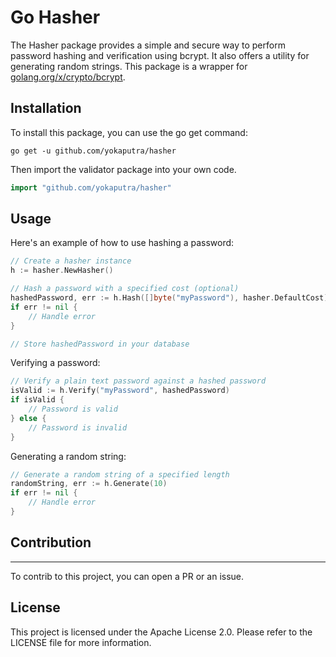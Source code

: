 # Go Hasher

The Hasher package provides a simple and secure way to perform password hashing and verification using bcrypt. It also offers a utility for generating random strings. This package is a wrapper for [golang.org/x/crypto/bcrypt](https://pkg.go.dev/golang.org/x/crypto/bcrypt).

## Installation

To install this package, you can use the go get command:

```shell
go get -u github.com/yokaputra/hasher
```

Then import the validator package into your own code.

```go
import "github.com/yokaputra/hasher"
```

## Usage

Here's an example of how to use hashing a password:

```go
// Create a hasher instance
h := hasher.NewHasher()

// Hash a password with a specified cost (optional)
hashedPassword, err := h.Hash([]byte("myPassword"), hasher.DefaultCost)
if err != nil {
    // Handle error
}

// Store hashedPassword in your database
```

Verifying a password:

```go
// Verify a plain text password against a hashed password
isValid := h.Verify("myPassword", hashedPassword)
if isValid {
    // Password is valid
} else {
    // Password is invalid
}
```

Generating a random string:

```go
// Generate a random string of a specified length
randomString, err := h.Generate(10)
if err != nil {
    // Handle error
}
```

## Contribution

---

To contrib to this project, you can open a PR or an issue.

## License

This project is licensed under the Apache License 2.0. Please refer to the LICENSE file for more information.
